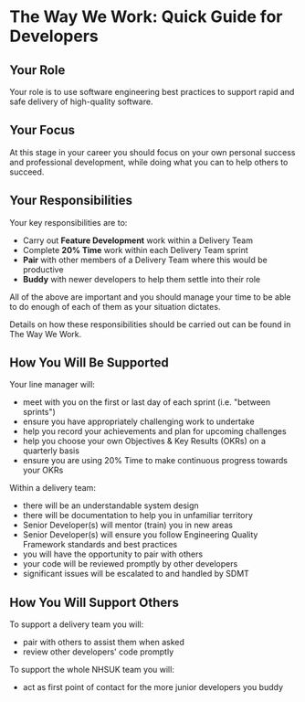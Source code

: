 
# The Way We Work: Quick Guide for Developers

## Your Role

Your role is to use software engineering best practices to support rapid and safe delivery of high-quality software.

## Your Focus

At this stage in your career you should focus on your own personal success and professional development, while doing what you can to help others to succeed.

## Your Responsibilities

Your key responsibilities are to:

- Carry out **Feature Development** work within a Delivery Team 
- Complete **20% Time** work within each Delivery Team sprint
- **Pair** with other members of a Delivery Team where this would be productive
- **Buddy** with newer developers to help them settle into their role

All of the above are important and you should manage your time to be able to do enough of each of them as your situation dictates.

Details on how these responsibilities should be carried out can be found in The Way We Work.

## How You Will Be Supported

Your line manager will:

- meet with you on the first or last day of each sprint (i.e. "between sprints")
- ensure you have appropriately challenging work to undertake
- help you record your achievements and plan for upcoming challenges
- help you choose your own Objectives & Key Results (OKRs) on a quarterly basis
- ensure you are using 20% Time to make continuous progress towards your OKRs

Within a delivery team:

- there will be an understandable system design
- there will be documentation to help you in unfamiliar territory
- Senior Developer(s) will mentor (train) you in new areas
- Senior Developer(s) will ensure you follow Engineering Quality Framework standards and best practices
- you will have the opportunity to pair with others
- your code will be reviewed promptly by other developers
- significant issues will be escalated to and handled by SDMT

## How You Will Support Others

To support a delivery team you will:

- pair with others to assist them when asked
- review other developers' code promptly

To support the whole NHSUK team you will:

- act as first point of contact for the more junior developers you buddy


